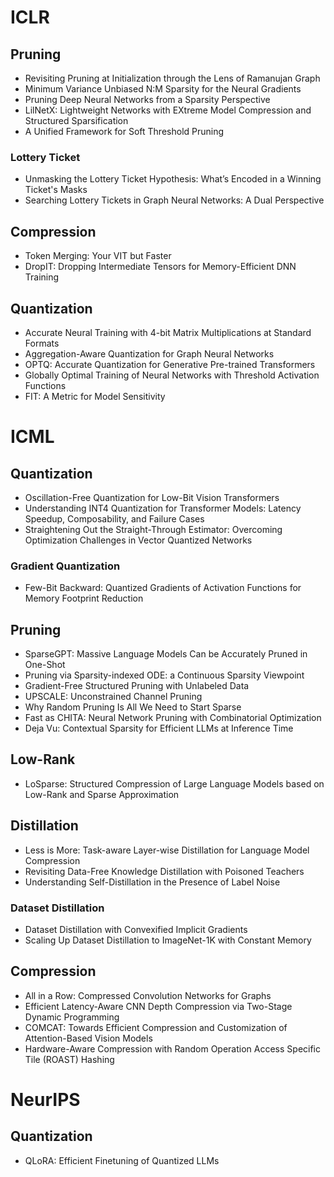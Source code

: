 # ICLR

## Pruning
- Revisiting Pruning at Initialization through the Lens of Ramanujan Graph
- Minimum Variance Unbiased N:M Sparsity for the Neural Gradients
- Pruning Deep Neural Networks from a Sparsity Perspective
- LilNetX: Lightweight Networks with EXtreme Model Compression and Structured Sparsification 
- A Unified Framework for Soft Threshold Pruning

### Lottery Ticket
- Unmasking the Lottery Ticket Hypothesis: What’s Encoded in a Winning Ticket's Masks
- Searching Lottery Tickets in Graph Neural Networks: A Dual Perspective
 
## Compression
- Token Merging: Your VIT but Faster
- DropIT: Dropping Intermediate Tensors for Memory-Efficient DNN Training

## Quantization
- Accurate Neural Training with 4-bit Matrix Multiplications at Standard Formats
- Aggregation-Aware Quantization for Graph Neural Networks 
- OPTQ: Accurate Quantization for Generative Pre-trained Transformers
- Globally Optimal Training of Neural Networks with Threshold Activation Functions 
- FIT: A Metric for Model Sensitivity 

# ICML

## Quantization
- Oscillation-Free Quantization for Low-Bit Vision Transformers
- Understanding INT4 Quantization for Transformer Models: Latency Speedup, Composability, and Failure Cases
- Straightening Out the Straight-Through Estimator: Overcoming Optimization Challenges in Vector Quantized Networks
  
### Gradient Quantization
- Few-Bit Backward: Quantized Gradients of Activation Functions for Memory Footprint Reduction
  
## Pruning
- SparseGPT: Massive Language Models Can be Accurately Pruned in One-Shot
- Pruning via Sparsity-indexed ODE: a Continuous Sparsity Viewpoint
- Gradient-Free Structured Pruning with Unlabeled Data
- UPSCALE: Unconstrained Channel Pruning
- Why Random Pruning Is All We Need to Start Sparse
- Fast as CHITA: Neural Network Pruning with Combinatorial Optimization
- Deja Vu: Contextual Sparsity for Efficient LLMs at Inference Time

## Low-Rank
- LoSparse: Structured Compression of Large Language Models based on Low-Rank and Sparse Approximation

## Distillation
- Less is More: Task-aware Layer-wise Distillation for Language Model Compression
- Revisiting Data-Free Knowledge Distillation with Poisoned Teachers
- Understanding Self-Distillation in the Presence of Label Noise

### Dataset Distillation
- Dataset Distillation with Convexified Implicit Gradients
- Scaling Up Dataset Distillation to ImageNet-1K with Constant Memory

## Compression
- All in a Row: Compressed Convolution Networks for Graphs
- Efficient Latency-Aware CNN Depth Compression via Two-Stage Dynamic Programming
- COMCAT: Towards Efficient Compression and Customization of Attention-Based Vision Models
- Hardware-Aware Compression with Random Operation Access Specific Tile (ROAST) Hashing

# NeurIPS
## Quantization
- QLoRA: Efficient Finetuning of Quantized LLMs
